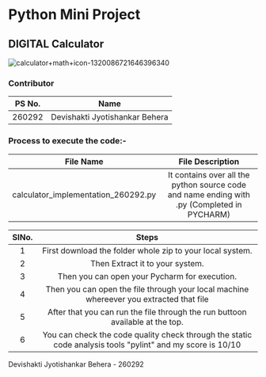 <h1> Python Mini Project</h1>
<h2>  DIGITAL Calculator </h2>

![calculator+math+icon-1320086721646396340](https://user-images.githubusercontent.com/62944627/116775009-f9972c00-aa7d-11eb-833f-f601832fb4ad.png)


<h3>Contributor</h3>

|PS No.|	Name|
|:-----:|:----:|
|260292|Devishakti Jyotishankar Behera|

<h3>Process to execute the code:-</h3>

|File Name|File Description|
|:--:|:--:|
|calculator_implementation_260292.py|It contains over all the python source code and name ending with .py (Completed in PYCHARM)|

|SINo.|Steps|
|:----:|:----:|
|1|First download the folder whole zip to your local system.|
|2|Then Extract it to your system.|
|3|Then you can open your Pycharm for execution.|
|4|Then you can open the file through your local machine whereever you extracted that file|
|5|After that you can run the file through the run buttoon available at the top.|
|6|You can check the code quality check through the static code analysis tools "pylint" and my score is 10/10|


Devishakti Jyotishankar Behera - 260292
